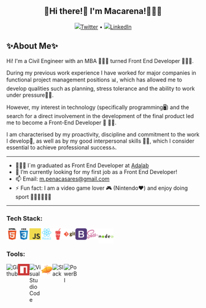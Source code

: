 <h2 align="center">👋Hi there!👋 I'm Macarena!👩🏽‍💻 </h2>
<p align="center">
  <a href="https://twitter.com/mpenacasares"><img src="https://img.icons8.com/color/96/000000/twitter-circled.png" height="16"/>Twitter</a> •
    <a href="https://www.linkedin.com/in/mpenacasares/"><img src="https://img.icons8.com/color/96/000000/linkedin-circled.png" height="16"/>LinkedIn</a>
   
</p>

## ✨About Me✨
Hi! I'm a Civil Engineer with an MBA 👷🏽‍♀️ turned Front End Developer 👩🏽‍💻.

During my previous work experience I have worked for major companies in functional project management positions 📊, which has allowed me to develop qualities such as planning, stress tolerance and the ability to work under pressure💪🏽.

However, my interest in technology (specifically programming🖥️) and the search for a direct involvement in the development of the final product led me to become a Front-End Developer 🚀 👩‍💻.

I am characterised by my proactivity, discipline and commitment to the work I develop👏, as well as by my good interpersonal skills 🤝🏽, which I consider essential to achieve professional success🔝.

---
- 👩🏽‍💻 I´m graduated as Front End Developer at [Adalab](https://adalab.es/)
- 🚀 I’m currently looking for my first job as a Front End Developer!
- 📫 Email: <a href="mailto:m.penacasares@gmail.com">m.penacasares@gmail.com</a>
- ⚡ Fun fact: I am a video game lover 🎮 (Nintendo❤️) and enjoy doing sport 🏃🏽‍♀️🏋🏽‍♀️
---
<h3 align="left">Tech Stack:</h3>
<img align="left" alt="HTML5" title='HTML5' width="30px" src="https://raw.githubusercontent.com/github/explore/80688e429a7d4ef2fca1e82350fe8e3517d3494d/topics/html/html.png" />

<img align="left" alt="CSS3" title='CSS3' width="30px" src="https://raw.githubusercontent.com/github/explore/80688e429a7d4ef2fca1e82350fe8e3517d3494d/topics/css/css.png" />

<img align="left" alt="JavaScript" title='JavaScript' width="30px" src="https://raw.githubusercontent.com/github/explore/80688e429a7d4ef2fca1e82350fe8e3517d3494d/topics/javascript/javascript.png" />

<img align="left" alt="React" title='React' src="https://raw.githubusercontent.com/devicons/devicon/master/icons/react/react-original-wordmark.svg" alt="react" width="30" height="30"/>

<img align="left" alt="Gulp" title='Gulp' width="30px" src="https://raw.githubusercontent.com/github/explore/80688e429a7d4ef2fca1e82350fe8e3517d3494d/topics/gulp/gulp.png" />

<img align="left" alt="Git" title='Git' width="30px" src="https://raw.githubusercontent.com/github/explore/80688e429a7d4ef2fca1e82350fe8e3517d3494d/topics/git/git.png" />

<img align="left" alt="Bootstrap" title='Bootstrap' width="30px" src="https://raw.githubusercontent.com/github/explore/80688e429a7d4ef2fca1e82350fe8e3517d3494d/topics/bootstrap/bootstrap.png" />

<img align="left" alt="Sass" title='Sass' width="30px" src="https://raw.githubusercontent.com/github/explore/80688e429a7d4ef2fca1e82350fe8e3517d3494d/topics/sass/sass.png" />

<img align="left" alt="nodejs" title='nodejs' src="https://raw.githubusercontent.com/devicons/devicon/master/icons/nodejs/nodejs-original-wordmark.svg" alt="nodejs" width="40" height="40"/>

<br>
<br>

<h3 align="left">Tools:</h3>
<img align="left" alt="Github" title='Github' width="30px" src="https://image.flaticon.com/icons/png/512/25/25231.png" />

<img align="left" alt="Npm" title='Npm' width="30px" src="https://raw.githubusercontent.com/github/explore/80688e429a7d4ef2fca1e82350fe8e3517d3494d/topics/npm/npm.png" />

<img align="left" alt="Visual Studio Code" title='Visual Studio Code' width="30px" src="https://upload.wikimedia.org/wikipedia/commons/thumb/9/9a/Visual_Studio_Code_1.35_icon.svg/1024px-Visual_Studio_Code_1.35_icon.svg.png" />

<img align="left" alt="Zeplin" title='Zeplin' width="30px" src="https://raw.githubusercontent.com/github/explore/80688e429a7d4ef2fca1e82350fe8e3517d3494d/topics/zeplin/zeplin.png" />

<img align="left" alt="Slack" title='Slack' width="30px" src="https://img.icons8.com/color/452/slack-new.png" />

<img align="left" alt="PowerBI" title='PowerBI' width="35px" src="https://img.icons8.com/dusk/64/000000/power-bi.png" />


